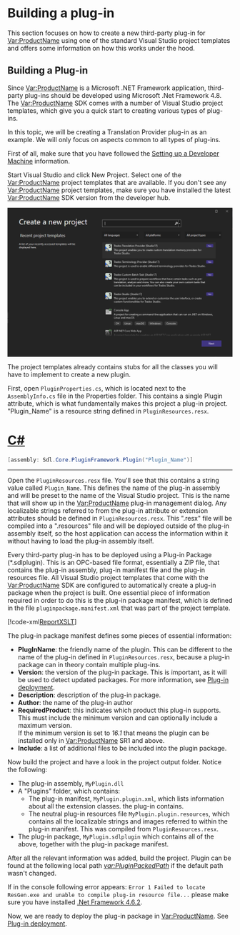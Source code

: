 Building a plug-in
====
This section focuses on how to create a new third-party plug-in for <Var:ProductName> using one of the standard Visual Studio project templates and offers some information on how this works under the hood.

Building a Plug-in
-----
Since <Var:ProductName> is a Microsoft .NET Framework application, third-party plug-ins should be developed using Microsoft .Net Framework 4.8. The <Var:ProductName> SDK comes with a number of Visual Studio project templates, which give you a quick start to creating various types of plug-ins.

In this topic, we will be creating a Translation Provider plug-in as an example. We will only focus on aspects common to all types of plug-ins. 

First of all, make sure that you have followed the [Setting up a Developer Machine](setting_up_a_developer_machine.md) information.

Start Visual Studio and click New Project. Select one of the <Var:ProductName> project templates that are available. If you don't see any <Var:ProductName> project templates, make sure you have installed the latest <Var:ProductName> SDK version from the developer hub.

<img style="display:block; " src="images/NewSdlStudioProject.png" />


The project templates already contains stubs for all the classes you will have to implement to create a new plugin.

First, open `PluginProperties.cs`, which is located next to the `AssemblyInfo.cs` file in the Properties folder. This contains a single Plugin attribute, which is what fundamentally makes this project a plug-in project. "Plugin_Name" is a resource string defined in `PluginResources.resx`.

# [C#](#tab/tabid-1)
```cs
[assembly: Sdl.Core.PluginFramework.Plugin("Plugin_Name")]
```
***

Open the `PluginResources.resx` file. You'll see that this contains a string value called `Plugin_Name`. This defines the name of the plug-in assembly and will be preset to the name of the Visual Studio project. This is the name that will show up in the <Var:ProductName> plug-in management dialog. Any localizable strings referred to from the plug-in attribute or extension attributes should be defined in `PluginResources.resx`. This ".resx" file will be compiled into a ".resources" file and will be deployed outside of the plug-in assembly itself, so the host application can access the information within it without having to load the plug-in assembly itself.

Every third-party plug-in has to be deployed using a Plug-in Package (*.sdlplugin). This is an OPC-based file format, essentially a ZIP file, that contains the plug-in assembly, plug-in manifest file and the plug-in resources file. All Visual Studio project templates that come with the <Var:ProductName> SDK are configured to automatically create a plug-in package when the project is built. One essential piece of information required in order to do this is the plug-in package manifest, which is defined in the file `pluginpackage.manifest.xml` that was part of the project template.

[!code-xml[ReportXSLT](code_samples/pluginpackage.manifest.xml)]		

The plug-in package manifest defines some pieces of essential information:

* **PlugInName**: the friendly name of the plugin. This can be different to the name of the plug-in defined in `PluginResources.resx`, because a plug-in package can in theory contain multiple plug-ins.
* **Version**: the version of the plug-in package. This is important, as it will be used to detect updated packages. For more information, see [Plug-in deployment](plugin_deployment.md).
* **Description**: description of the plug-in package.
* **Author**: the name of the plug-in author
* **RequiredProduct**: this indicates which product this plug-in supports. This must include the minimum version and can optionally include a maximum version. <br>
If the minimum version is set to *16.1* that means the plugin can be installed only in <Var:ProductName> SR1 and above.
* **Include**: a list of additional files to be included into the plugin package.

Now build the project and have a look in the project output folder. Notice the following:

* The plug-in assembly, `MyPlugin.dll`
* A "Plugins" folder, which contains:
    * The plug-in manifest, `MyPlugin.plugin.xml`, which lists information about all the extension classes. the plug-in contains.
    * The neutral plug-in resources file `MyPlugin.plugin.resources`, which contains all the localizable strings and images referred to within the plug-in manifest. This was compiled from `PluginResources.resx`.
* The plug-in package, `MyPlugin.sdlplugin` which contains all of the above, together with the plug-in package manifest. </br>


After all the relevant information was added, build the project. Plugin can be found at the following local path *<var:PluginPackedPath>* if the default path wasn't changed. </br>

If in the console following error appears: `Error 1 Failed to locate ResGen.exe and unable to compile plug-in resource file...` please make sure you have installed [.Net Framework 4.6.2](https://dotnet.microsoft.com/download/dotnet-framework/net462). 


Now, we are ready to deploy the plug-in package in <Var:ProductName>. See [Plug-in deployment](plugin_deployment.md).